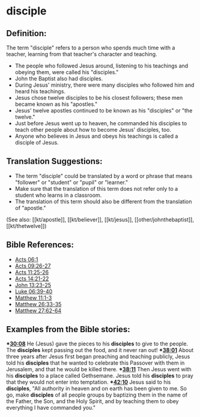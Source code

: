 # disciple #

## Definition: ##

The term "disciple" refers to a person who spends much time with a teacher, learning from that teacher's character and teaching.

* The people who followed Jesus around, listening to his teachings and obeying them, were called his "disciples."
* John the Baptist also had disciples.
* During Jesus' ministry, there were many disciples who followed him and heard his teachings.
* Jesus chose twelve disciples to be his closest followers; these men became known as his "apostles."
* Jesus' twelve apostles continued to be known as his "disciples" or "the twelve."
* Just before Jesus went up to heaven, he commanded his disciples to teach other people about how to become Jesus' disciples, too.
* Anyone who believes in Jesus and obeys his teachings is called a disciple of Jesus.

## Translation Suggestions: ##

* The term "disciple" could be translated by a word or phrase that means "follower" or "student" or "pupil" or "learner."
* Make sure that the translation of this term does not refer only to a student who learns in a classroom.
* The translation of this term should also be different from the translation of "apostle."

(See also: [[kt/apostle]], [[kt/believer]], [[kt/jesus]], [[other/johnthebaptist]], [[kt/thetwelve]])

## Bible References: ##

* [Acts 06:1](en/tn/act/help/06/01)
* [Acts 09:26-27](en/tn/act/help/09/26)
* [Acts 11:25-26](en/tn/act/help/11/25)
* [Acts 14:21-22](en/tn/act/help/14/21)
* [John 13:23-25](en/tn/jhn/help/13/23)
* [Luke 06:39-40](en/tn/luk/help/06/39)
* [Matthew 11:1-3](en/tn/mat/help/11/01)
* [Matthew 26:33-35](en/tn/mat/help/26/33)
* [Matthew 27:62-64](en/tn/mat/help/27/62)

## Examples from the Bible stories: ##

  __*[30:08](en/tn/obs/help/30/08)__ He (Jesus) gave the pieces to his __disciples__ to give to the people. The __disciples__ kept passing out the food, and it never ran out!
  __*[38:01](en/tn/obs/help/38/01)__ About three years after Jesus first began preaching and teaching publicly, Jesus told his __disciples__ that he wanted to celebrate this Passover with them in Jerusalem, and that he would be killed there.
  __*[38:11](en/tn/obs/help/38/11)__ Then Jesus went with his __disciples__ to a place called Gethsemane. Jesus told his __disciples__ to pray that they would not enter into temptation.
  __*[42:10](en/tn/obs/help/42/10)__ Jesus said to his __disciples__, "All authority in heaven and on earth has been given to me. So go, make __disciples__ of all people groups by baptizing them in the name of the Father, the Son, and the Holy Spirit, and by teaching them to obey everything I have commanded you."